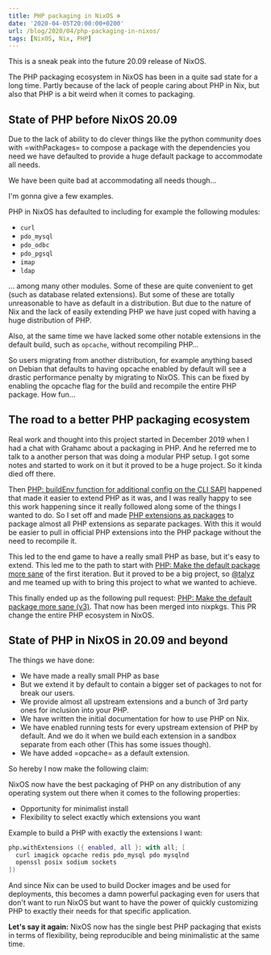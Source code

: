 ```yaml
---
title: PHP packaging in NixOS ❄
date: '2020-04-05T20:00:00+0200'
url: /blog/2020/04/php-packaging-in-nixos/
tags: [NixOS, Nix, PHP]
---
```


This is a sneak peak into the future 20.09 release of NixOS.

The PHP packaging ecosystem in NixOS has been in a quite sad state for a long
time. Partly because of the lack of people caring about PHP in Nix, but also
that PHP is a bit weird when it comes to packaging.

## State of PHP before NixOS 20.09

Due to the lack of ability to do clever things like the python community does
with =withPackages= to compose a package with the dependencies you need we
have defaulted to provide a huge default package to accommodate all needs.

We have been quite bad at accommodating all needs though…

I'm gonna give a few examples.

PHP in NixOS has defaulted to including for example the following modules:

- `curl`
- `pdo_mysql`
- `pdo_odbc`
- `pdo_pgsql`
- `imap`
- `ldap`

… among many other modules. Some of these are quite convenient to get (such
as database related extensions). But some of these are totally unreasonable
to have as default in a distribution. But due to the nature of Nix and the
lack of easily extending PHP we have just coped with having a huge
distribution of PHP.

Also, at the same time we have lacked some other notable extensions in the
default build, such as `opcache`, without recompiling PHP…

So users migrating from another distribution, for example anything based on
Debian that defaults to having opcache enabled by default will see a drastic
performance penalty by migrating to NixOS. This can be fixed by enabling the
opcache flag for the build and recompile the entire PHP package. How fun…

## The road to a better PHP packaging ecosystem

Real work and thought into this project started in December 2019 when I had a
chat with Grahamc about a packaging in PHP. And he referred me to talk to a
another person that was doing a modular PHP setup. I got some notes and
started to work on it but it proved to be a huge project. So it kinda died
off there.

Then [PHP: buildEnv function for additional config on the CLI SAPI](https://github.com/NixOS/nixpkgs/pull/79377) happened
that made it easier to extend PHP as it was, and I was really happy to see
this work happening since it really followed along some of the things I
wanted to do. So I set off and made [PHP extensions as packages](https://github.com/NixOS/nixpkgs/pull/82348) to package
almost all PHP extensions as separate packages. With this it would be easier
to pull in official PHP extensions into the PHP package without the need to
recompile it.

This led to the end game to have a really small PHP as base, but it's easy to
extend. This led me to the path to start with [PHP: Make the default package
more sane](https://github.com/NixOS/nixpkgs/pull/82794) of the first iteration.
But it proved to be a big project, so [@talyz](https://github.com/talyz/) and
me teamed up with to bring this project to what we wanted to achieve.

This finally ended up as the following pull request: [PHP: Make the default
package more sane (v3)](https://github.com/NixOS/nixpkgs/pull/83896). That
now has been merged into nixpkgs. This PR change the entire PHP ecosystem
in NixOS.

## State of PHP in NixOS in 20.09 and beyond

The things we have done:

- We have made a really small PHP as base
- But we extend it by default to contain a bigger set of packages to not for
  break our users.
- We provide almost all upstream extensions and a bunch of 3rd party ones for
  inclusion into your PHP.
- We have written the initial documentation for how to use PHP on Nix.
- We have enabled running tests for every upstream extension of PHP by
  default. And we do it when we build each extension in a sandbox separate
  from each other (This has some issues though).
- We have added =opcache= as a default extension.

So hereby I now make the following claim:

NixOS now have the best packaging of PHP on any distribution of any operating
system out there when it comes to the following properties:

- Opportunity for minimalist install
- Flexibility to select exactly which extensions you want

Example to build a PHP with exactly the extensions I want:

```nix
php.withExtensions ({ enabled, all }: with all; [
  curl imagick opcache redis pdo_mysql pdo mysqlnd
  openssl posix sodium sockets
])
```

And since Nix can be used to build Docker images and be used for deployments,
this becomes a damn powerful packaging even for users that don't want to run
NixOS but want to have the power of quickly customizing PHP to exactly their
needs for that specific application.

**Let's say it again:**
NixOS now has the single best PHP packaging that exists in terms of
flexibility, being reproducible and being minimalistic at the same time.
